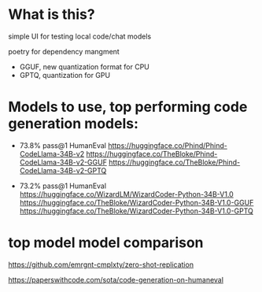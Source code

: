 # What is this?

simple UI for testing local code/chat models

poetry for dependency mangment

- GGUF, new quantization format for CPU
- GPTQ, quantization for GPU

# Models to use, top performing code generation models:
- 73.8% pass@1 HumanEval
https://huggingface.co/Phind/Phind-CodeLlama-34B-v2
https://huggingface.co/TheBloke/Phind-CodeLlama-34B-v2-GGUF
https://huggingface.co/TheBloke/Phind-CodeLlama-34B-v2-GPTQ

- 73.2% pass@1 HumanEval
https://huggingface.co/WizardLM/WizardCoder-Python-34B-V1.0
https://huggingface.co/TheBloke/WizardCoder-Python-34B-V1.0-GGUF
https://huggingface.co/TheBloke/WizardCoder-Python-34B-V1.0-GPTQ


# top model model comparison
https://github.com/emrgnt-cmplxty/zero-shot-replication


https://paperswithcode.com/sota/code-generation-on-humaneval